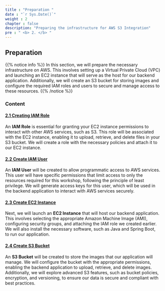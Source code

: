```yaml
---
title : "Preparation "
date : "`r Sys.Date()`"
weight : 2
chapter : false
description: "Preparing the infrastructure for AWS S3 Integration"
pre : " <b> 2. </b> "
---
```


## Preparation
{{% notice info %}}
In this section, we will prepare the necessary infrastructure on AWS. This involves setting up a Virtual Private Cloud (VPC) and launching an EC2 instance that will serve as the host for our backend application. Additionally, we will create an S3 bucket for storing images and configure the required IAM roles and users to secure and manage access to these resources.
{{% /notice %}}
### Content

#### [2.1 Creating IAM Role](2.1-createiamrole/)

An **IAM Role** is essential for granting your EC2 instance permissions to interact with other AWS services, such as S3. This role will be associated with the EC2 instance, enabling it to upload, retrieve, and delete files in your S3 bucket. We will create a role with the necessary policies and attach it to our EC2 instance.

#### [2.2 Create IAM User](2.2-create-iam-user)

An **IAM User** will be created to allow programmatic access to AWS services. This user will have specific permissions that limit access to only the resources required for this workshop, following the principle of least privilege. We will generate access keys for this user, which will be used in the backend application to interact with AWS services securely.

#### [2.3 Create EC2 Instance](2.3-create-ec2)

Next, we will launch an **EC2 Instance** that will host our backend application. This involves selecting the appropriate Amazon Machine Image (AMI), configuring security groups, and attaching the IAM role we created earlier. We will also install the necessary software, such as Java and Spring Boot, to run our application.

#### [2.4 Create S3 Bucket](2.4-create-s3-bucket)

An **S3 Bucket** will be created to store the images that our application will manage. We will configure the bucket with the appropriate permissions, enabling the backend application to upload, retrieve, and delete images. Additionally, we will explore advanced S3 features, such as bucket policies, encryption, and versioning, to ensure our data is secure and compliant with best practices.
